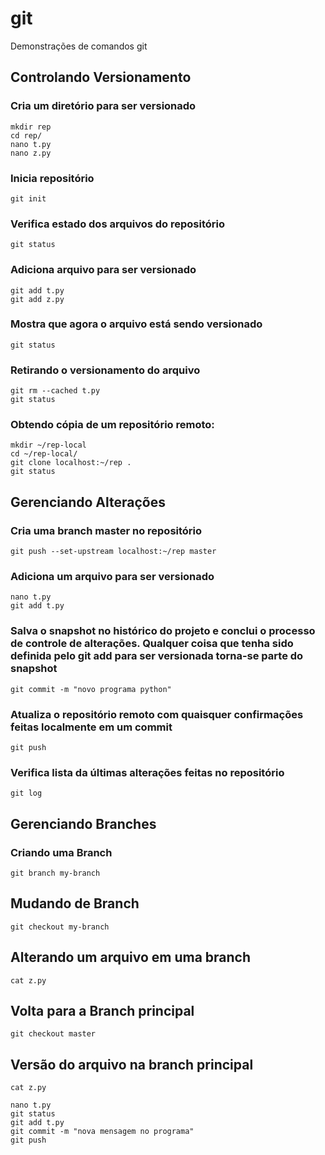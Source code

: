 # git

Demonstrações de comandos git

## Controlando Versionamento

### Cria um diretório para ser versionado
```
mkdir rep
cd rep/
nano t.py
nano z.py
```
### Inicia repositório
```
git init
```

### Verifica estado dos arquivos do repositório
```
git status
```

### Adiciona arquivo para ser versionado
```
git add t.py 
git add z.py 
```

### Mostra que agora o arquivo está sendo versionado
```
git status
```

### Retirando o versionamento do arquivo
```
git rm --cached t.py
git status
```

### Obtendo cópia de um repositório remoto:
```
mkdir ~/rep-local
cd ~/rep-local/
git clone localhost:~/rep .
git status
```

## Gerenciando Alterações

### Cria uma branch master no repositório
```
git push --set-upstream localhost:~/rep master
```

### Adiciona um arquivo para ser versionado
```
nano t.py
git add t.py 
```

### Salva o snapshot no histórico do projeto e conclui o processo de controle de alterações. Qualquer coisa que tenha sido definida pelo git add para ser versionada torna-se parte do snapshot

```
git commit -m "novo programa python"
```

### Atualiza o repositório remoto com quaisquer confirmações feitas localmente em um commit
```
git push 
```

### Verifica lista da últimas alterações feitas no repositório
```
git log 
```

## Gerenciando Branches

### Criando uma Branch
```
git branch my-branch
```

## Mudando de Branch
```
git checkout my-branch
```

## Alterando um arquivo em uma branch
```
cat z.py
```

## Volta para a Branch principal
```
git checkout master
```

## Versão do arquivo na branch principal
```
cat z.py
```

```
nano t.py 
git status
git add t.py
git commit -m "nova mensagem no programa"
git push
```


